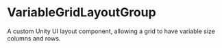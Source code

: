 # VariableGridLayoutGroup
A custom Unity UI layout component, allowing a grid to have variable size columns and rows.
